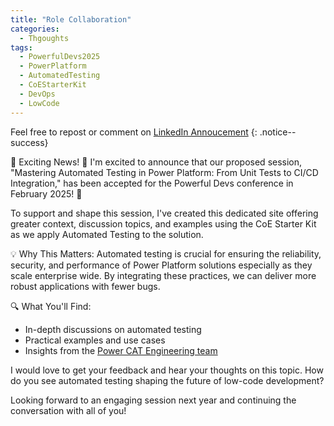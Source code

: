 ```yaml
---
title: "Role Collaboration"
categories:
  - Thgoughts
tags:
  - PowerfulDevs2025
  - PowerPlatform
  - AutomatedTesting
  - CoEStarterKit
  - DevOps
  - LowCode
---
```


Feel free to repost or comment on [LinkedIn Annoucement](https://www.linkedin.com/feed/update/urn:li:activity:7263669490834374657/)
{: .notice--success}

🚀 Exciting News! 🚀
I'm excited to announce that our proposed session, "Mastering Automated Testing in Power Platform: From Unit Tests to CI/CD Integration," has been accepted for the Powerful Devs conference in February 2025! 🎉

To support and shape this session, I've created this dedicated site offering greater context, discussion topics, and examples using the CoE Starter Kit as we apply Automated Testing to the solution.

💡 Why This Matters: Automated testing is crucial for ensuring the reliability, security, and performance of Power Platform solutions especially as they scale enterprise wide. By integrating these practices, we can deliver more robust applications with fewer bugs.

🔍 What You'll Find:
- In-depth discussions on automated testing
- Practical examples and use cases
- Insights from the [Power CAT Engineering team](https://aka.ms/whoispowercat)

I would love to get your feedback and hear your thoughts on this topic. How do you see automated testing shaping the future of low-code development?

Looking forward to an engaging session next year and continuing the conversation with all of you!

